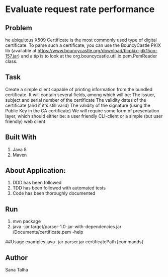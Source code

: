# Evaluate request rate performance

## Problem
he ubiquitous X509 Certificate is the most commonly used type of digital certificate. To parse such a certificate, you can use the BouncyCastle PKIX lib (available at https://www.bouncycastle.org/download/bcpkix-jdk15on-157.jar) and a tip is to look at the org.bouncycastle.util.io.pem.PemReader class. 

## Task
Create a simple client capable of printing information from the bundled certificate. It will contain several fields, among which will be:
The issuer, subject and serial number of the certificate
The validity dates of the certificate (and if it's still valid)
The validity of the signature (using the Public Key in the CA certificate) 
We will require some form of presentation layer, which should either be:
a user friendly CLI-client or 
a simple (but user friendly) web client 
## Built With
1. Java 8
2. Maven

## About Application:
1. DDD has been followed
2. TDD has been followed with automated tests
3. Code has been thoroughly documented

## Run
1. mvn package
2. java -jar target/parser-1.0-jar-with-dependencies.jar /Documents/certificate.pem -help 

##Usage examples
java -jar parser.jar certificatePath [commands]

## Author
Sana Talha
